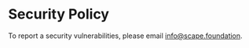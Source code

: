 # Security Policy

To report a security vulnerabilities, please email [info@scape.foundation](mailto:info@scape.foundation).